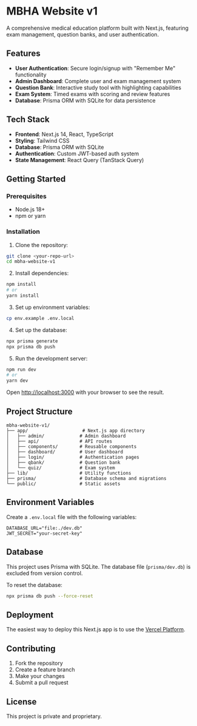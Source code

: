 # MBHA Website v1

A comprehensive medical education platform built with Next.js, featuring exam management, question banks, and user authentication.

## Features

- **User Authentication**: Secure login/signup with "Remember Me" functionality
- **Admin Dashboard**: Complete user and exam management system
- **Question Bank**: Interactive study tool with highlighting capabilities
- **Exam System**: Timed exams with scoring and review features
- **Database**: Prisma ORM with SQLite for data persistence

## Tech Stack

- **Frontend**: Next.js 14, React, TypeScript
- **Styling**: Tailwind CSS
- **Database**: Prisma ORM with SQLite
- **Authentication**: Custom JWT-based auth system
- **State Management**: React Query (TanStack Query)

## Getting Started

### Prerequisites

- Node.js 18+ 
- npm or yarn

### Installation

1. Clone the repository:
```bash
git clone <your-repo-url>
cd mbha-website-v1
```

2. Install dependencies:
```bash
npm install
# or
yarn install
```

3. Set up environment variables:
```bash
cp env.example .env.local
```

4. Set up the database:
```bash
npx prisma generate
npx prisma db push
```

5. Run the development server:
```bash
npm run dev
# or
yarn dev
```

Open [http://localhost:3000](http://localhost:3000) with your browser to see the result.

## Project Structure

```
mbha-website-v1/
├── app/                    # Next.js app directory
│   ├── admin/             # Admin dashboard
│   ├── api/               # API routes
│   ├── components/        # Reusable components
│   ├── dashboard/         # User dashboard
│   ├── login/             # Authentication pages
│   ├── qbank/             # Question bank
│   └── quiz/              # Exam system
├── lib/                   # Utility functions
├── prisma/                # Database schema and migrations
└── public/                # Static assets
```

## Environment Variables

Create a `.env.local` file with the following variables:

```env
DATABASE_URL="file:./dev.db"
JWT_SECRET="your-secret-key"
```

## Database

This project uses Prisma with SQLite. The database file (`prisma/dev.db`) is excluded from version control.

To reset the database:
```bash
npx prisma db push --force-reset
```

## Deployment

The easiest way to deploy this Next.js app is to use the [Vercel Platform](https://vercel.com/new).

## Contributing

1. Fork the repository
2. Create a feature branch
3. Make your changes
4. Submit a pull request

## License

This project is private and proprietary.

